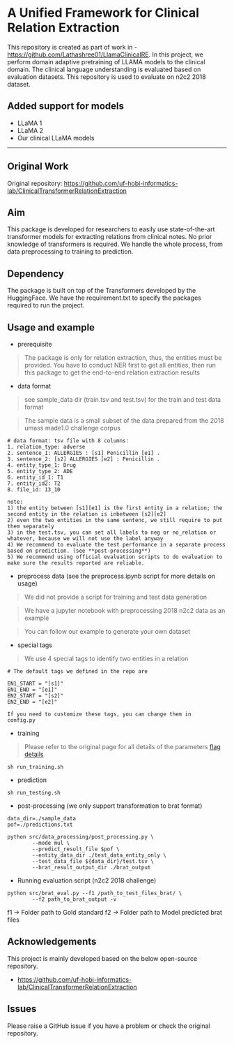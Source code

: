# A Unified Framework for Clinical Relation Extraction
This repository is created as part of work in - https://github.com/Lathashree01/LlamaClinicalRE.
In this project, we perform domain adaptive pretraining of LLAMA models to the clinical domain. The clinical language understanding is evaluated based on evaluation datasets.
This repository is used to evaluate on n2c2 2018 dataset.

## Added support for models
- LLaMA 1
- LLaMA 2
- Our clinical LLaMA models

_______________________________________________________________________________________________________


## Original Work
Original repository: https://github.com/uf-hobi-informatics-lab/ClinicalTransformerRelationExtraction

## Aim
This package is developed for researchers to easily use state-of-the-art transformer models for extracting relations from clinical notes. 
No prior knowledge of transformers is required. We handle the whole process, from data preprocessing to training to prediction.

## Dependency
The package is built on top of the Transformers developed by the HuggingFace. 
We have the requirement.txt to specify the packages required to run the project.



## Usage and example
- prerequisite
> The package is only for relation extraction, thus, the entities must be provided. 
> You have to conduct NER first to get all entities, then run this package to get the end-to-end relation extraction results

- data format
> see sample_data dir (train.tsv and test.tsv) for the train and test data format

> The sample data is a small subset of the data prepared from the 2018 umass made1.0 challenge corpus

```
# data format: tsv file with 8 columns:
1. relation_type: adverse
2. sentence_1: ALLERGIES : [s1] Penicillin [e1] .
3. sentence_2: [s2] ALLERGIES [e2] : Penicillin .
4. entity_type_1: Drug
5. entity_type_2: ADE
6. entity_id_1: T1
7. entity_id2: T2
8. file_id: 13_10

note: 
1) the entity between [s1][e1] is the first entity in a relation; the second entity in the relation is inbetween [s2][e2]
2) even the two entities in the same sentenc, we still require to put them separately
3) in the test.tsv, you can set all labels to neg or no_relation or whatever, because we will not use the label anyway
4) We recommend to evaluate the test performance in a separate process based on prediction. (see **post-processing**)
5) We recommend using official evaluation scripts to do evaluation to make sure the results reported are reliable.
```

- preprocess data (see the preprocess.ipynb script for more details on usage)
> We did not provide a script for training and test data generation

> We have a jupyter notebook with preprocessing 2018 n2c2 data as an example

> You can follow our example to generate your own dataset

- special tags
> We use 4 special tags to identify two entities in a relation
```
# The default tags we defined in the repo are

EN1_START = "[s1]"
EN1_END = "[e1]"
EN2_START = "[s2]"
EN2_END = "[e2]"

If you need to customize these tags, you can change them in
config.py
```

- training
> Please refer to the original page for all details of the parameters
> [flag details](https://github.com/uf-hobi-informatics-lab/ClinicalTransformerRelationExtraction/wiki/all-parameters)

```
sh run_training.sh
```

- prediction
```
sh run_testing.sh
```

- post-processing (we only support transformation to brat format)
```shell script
data_dir=./sample_data
pof=./predictions.txt

python src/data_processing/post_processing.py \
		--mode mul \
		--predict_result_file $pof \
		--entity_data_dir ./test_data_entity_only \
		--test_data_file ${data_dir}/test.tsv \
		--brat_result_output_dir ./brat_output
```
- Running evaluation script (n2c2 2018 challenge)
```shell script
python src/brat_eval.py --f1 /path_to_test_files_brat/ \
		--f2 path_to_brat_output -v
```
f1 -> Folder path to Gold standard 
f2 -> Folder path to Model predicted brat files
  

## Acknowledgements

This project is mainly developed based on the below open-source repository.
- https://github.com/uf-hobi-informatics-lab/ClinicalTransformerRelationExtraction

## Issues
Please raise a GitHub issue if you have a problem or check the original repository.


